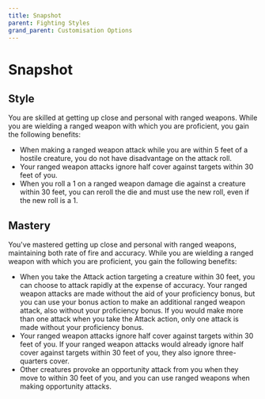 ```yaml
---
title: Snapshot
parent: Fighting Styles
grand_parent: Customisation Options
---
```


# Snapshot

## Style
You are skilled at getting up close and personal with ranged weapons. While you are wielding a ranged weapon with which you are proficient, you gain the following benefits:
- When making a ranged weapon attack while you are within 5 feet of a hostile creature, you do not have disadvantage on the attack roll. 
- Your ranged weapon attacks ignore half cover against targets within 30 feet of you. 
- When you roll a 1 on a ranged weapon damage die against a creature within 30 feet, you can reroll the die and must use the new roll, even if the new roll is a 1.

## Mastery
You've mastered getting up close and personal with ranged weapons, maintaining both rate of fire and accuracy. While you are wielding a ranged weapon with which you are proficient, you gain the following benefits:
- When you take the Attack action targeting a creature within 30 feet, you can choose to attack rapidly at the expense of accuracy. Your ranged weapon attacks are made without the aid of your proficiency bonus, but you can use your bonus action to make an additional ranged weapon attack, also without your proficiency bonus. If you would make more than one attack when you take the Attack action, only one attack is made without your proficiency bonus.
- Your ranged weapon attacks ignore half cover against targets within 30 feet of you. If your ranged weapon attacks would already ignore half cover against targets within 30 feet of you, they also ignore three-quarters cover.
- Other creatures provoke an opportunity attack from you when they move to within 30 feet of you, and you can use ranged weapons when making opportunity attacks.

